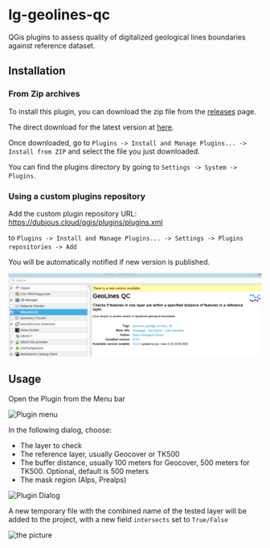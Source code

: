 # lg-geolines-qc
QGis plugins to assess quality of digitalized geological lines boundaries against reference dataset.


## Installation

### From Zip archives

To install this plugin, you can download the zip file from the [releases](https://github.com/swisstopo/lg-geoline-qc/releases) page.

The direct download for the latest version at [here](https://github.com/swisstopo/lg-geolins-qc/releases/latest).

Once downloaded, go to  `Plugins -> Install and Manage Plugins... -> Install from ZIP`  and select the file
you just downloaded.

You can find the plugins directory by going to `Settings -> System -> Plugins`.

### Using a custom plugins repository

Add the custom plugin repository URL:
    https://dubious.cloud/qgis/plugins/plugins.xml

to
    `Plugins -> Install and Manage Plugins... -> Settings -> Plugins repositories -> Add`

You will be automatically notified if new version is published.

![New version notification](assets/New-Version-Notification.png)

## Usage

Open the Plugin from the Menu bar

![Plugin menu](assets/Menu-Plugin.png)

In the following dialog, choose:
* The layer to check
* The reference layer, usually Geocover or TK500
* The buffer distance, usually 100 meters for Geocover, 500 meters for TK500. Optional, default is 500 meters
* The mask region (Alps, Prealps)

![Plugin Dialog](assets/Plugin-Dialog.png)

A new temporary file with the combined name of the tested layer will be added to the project,
with a new field `intersects` set to `True/False`

![the picture](assets/Results.png)
